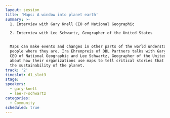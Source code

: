 ```yaml
---
layout: session
title: 'Maps: A window into planet earth'
summary: >-
  1. Interview with Gary Knell CEO of National Geographic 

  2. Interview with Lee Schwartz, Geographer of the United States


  Maps can make events and changes in other parts of the world understandable to
  people where they are. Ira Ehrenpreis of DBL Partners talks with Gary Knell,
  CEO of National Geographic and Lee Schwartz, Geographer of the United States
  about how their organizations use maps to tell critical stories that affect
  the sustainability of the planet.
track: '2'
timeslot: d1_slot3
stage:
speakers:
  - gary-knell
  - lee-r-schwartz
categories:
  - Community
scheduled: true
---
```


